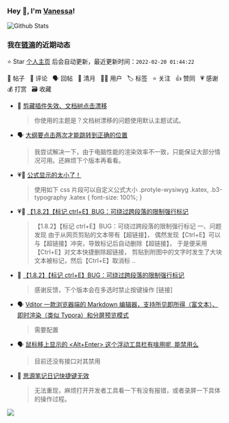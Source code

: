 ### Hey 👋, I'm [Vanessa](http://vanessa.b3log.org/)!

![Github Stats](https://github-readme-stats.vercel.app/api?username=Vanessa219&show_icons=true)

<!--events start -->

### 我在[链滴](https://ld246.com)的近期动态

⭐️ Star [个人主页](https://github.com/Vanessa219/Vanessa219) 后会自动更新，最近更新时间：`2022-02-20 01:44:22`

📝 帖子 &nbsp; 💬 评论 &nbsp; 🗣 回帖 &nbsp; 🌙 清月 &nbsp; 👨‍💻 用户 &nbsp; 🏷️ 标签 &nbsp; ⭐️ 关注 &nbsp; 👍 赞同 &nbsp; 💗 感谢 &nbsp; 💰 打赏 &nbsp; 🗃 收藏

* 💬 [剪藏插件失效、文档树点击漂移](https://ld246.com/article/1645148124924/comment/1645280052771#comments)

  > 你使用的主题是？文档树漂移的问题使用默认主题试试。
* 🗣 [大纲要点击两次才能跳转到正确的位置](https://ld246.com/article/1643951809312/comment/1645181765356#comments)

  > 我尝试解决一下，由于电脑性能的渲染效率不一致，只能保证大部分情况可用。还麻烦下个版本再看看。
* 💗💬 [公式显示的太小了！](https://ld246.com/article/1645087565931/comment/1645116612384#comments)

  > 使用如下 css 片段可以自定义公式大小 .protyle-wysiwyg .katex, .b3-typography .katex { font-size: 100%; }
* 💗📝 [【1.8.2】【标记 ctrl+E】BUG：可绕过跨段落的限制强行标记](https://ld246.com/article/1644980073385)

  > 【1.8.2】【标记 ctrl+E】BUG：可绕过跨段落的限制强行标记 一、问题发现 由于从网页剪贴的文本带有【超链接】， 偶然发现【Ctrl+E】可以与【超链接】冲突，导致标记后自动删除【超链接】， 于是便采用【Ctrl+E】对文本快捷删除超链接， 剪贴到附图中的文字时发生了大块文本被标记，然后【Ctrl+E】取消标 ..
* 💬 [【1.8.2】【标记 ctrl+E】BUG：可绕过跨段落的限制强行标记](https://ld246.com/article/1644980073385/comment/1645108435183#comments)

  > 感谢反馈，下个版本会在多选时禁止按键操作 [链接]
* 🗣 [Vditor 一款浏览器端的 Markdown 编辑器，支持所见即所得（富文本）、即时渲染（类似 Typora）和分屏预览模式](https://ld246.com/article/1549638745630/comment/1645012193305#comments)

  > 需要配置
* 🗣 [鼠标移上显示的 &lt;Alt+Enter&gt; 这个浮动工具栏有啥用呢, 能禁用么](https://ld246.com/article/1639104581868/comment/1644993410796#comments)

  > 目前还没有接口对其禁用
* 💬 [思源笔记日记快捷键无效](https://ld246.com/article/1645066001679/comment/1645105158292#comments)

  > 无法重现，麻烦打开开发者工具看一下有没有报错，或者录屏一下具体的操作过程。


<!--events end -->

<a title="Hits" target="_blank" href="https://github.com/Vanessa219/Vanessa219"><img src="https://hits.b3log.org/Vanessa219/Vanessa219.svg"></a>
